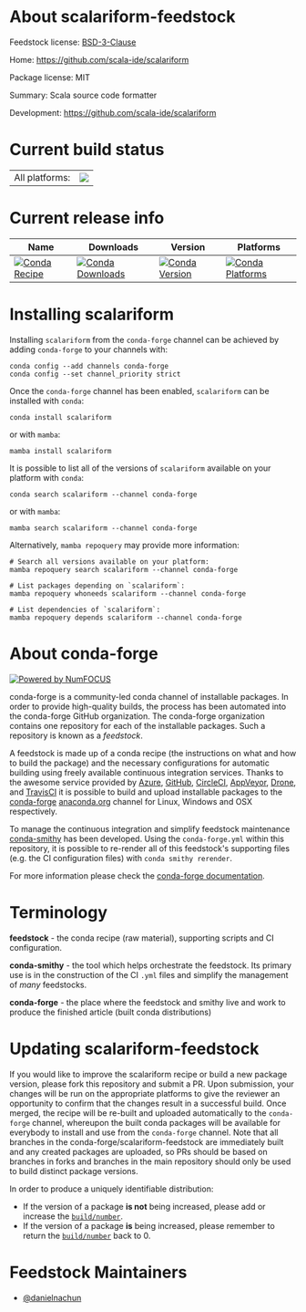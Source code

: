 About scalariform-feedstock
===========================

Feedstock license: [BSD-3-Clause](https://github.com/conda-forge/scalariform-feedstock/blob/main/LICENSE.txt)

Home: https://github.com/scala-ide/scalariform

Package license: MIT

Summary: Scala source code formatter

Development: https://github.com/scala-ide/scalariform

Current build status
====================


<table><tr><td>All platforms:</td>
    <td>
      <a href="https://dev.azure.com/conda-forge/feedstock-builds/_build/latest?definitionId=22903&branchName=main">
        <img src="https://dev.azure.com/conda-forge/feedstock-builds/_apis/build/status/scalariform-feedstock?branchName=main">
      </a>
    </td>
  </tr>
</table>

Current release info
====================

| Name | Downloads | Version | Platforms |
| --- | --- | --- | --- |
| [![Conda Recipe](https://img.shields.io/badge/recipe-scalariform-green.svg)](https://anaconda.org/conda-forge/scalariform) | [![Conda Downloads](https://img.shields.io/conda/dn/conda-forge/scalariform.svg)](https://anaconda.org/conda-forge/scalariform) | [![Conda Version](https://img.shields.io/conda/vn/conda-forge/scalariform.svg)](https://anaconda.org/conda-forge/scalariform) | [![Conda Platforms](https://img.shields.io/conda/pn/conda-forge/scalariform.svg)](https://anaconda.org/conda-forge/scalariform) |

Installing scalariform
======================

Installing `scalariform` from the `conda-forge` channel can be achieved by adding `conda-forge` to your channels with:

```
conda config --add channels conda-forge
conda config --set channel_priority strict
```

Once the `conda-forge` channel has been enabled, `scalariform` can be installed with `conda`:

```
conda install scalariform
```

or with `mamba`:

```
mamba install scalariform
```

It is possible to list all of the versions of `scalariform` available on your platform with `conda`:

```
conda search scalariform --channel conda-forge
```

or with `mamba`:

```
mamba search scalariform --channel conda-forge
```

Alternatively, `mamba repoquery` may provide more information:

```
# Search all versions available on your platform:
mamba repoquery search scalariform --channel conda-forge

# List packages depending on `scalariform`:
mamba repoquery whoneeds scalariform --channel conda-forge

# List dependencies of `scalariform`:
mamba repoquery depends scalariform --channel conda-forge
```


About conda-forge
=================

[![Powered by
NumFOCUS](https://img.shields.io/badge/powered%20by-NumFOCUS-orange.svg?style=flat&colorA=E1523D&colorB=007D8A)](https://numfocus.org)

conda-forge is a community-led conda channel of installable packages.
In order to provide high-quality builds, the process has been automated into the
conda-forge GitHub organization. The conda-forge organization contains one repository
for each of the installable packages. Such a repository is known as a *feedstock*.

A feedstock is made up of a conda recipe (the instructions on what and how to build
the package) and the necessary configurations for automatic building using freely
available continuous integration services. Thanks to the awesome service provided by
[Azure](https://azure.microsoft.com/en-us/services/devops/), [GitHub](https://github.com/),
[CircleCI](https://circleci.com/), [AppVeyor](https://www.appveyor.com/),
[Drone](https://cloud.drone.io/welcome), and [TravisCI](https://travis-ci.com/)
it is possible to build and upload installable packages to the
[conda-forge](https://anaconda.org/conda-forge) [anaconda.org](https://anaconda.org/)
channel for Linux, Windows and OSX respectively.

To manage the continuous integration and simplify feedstock maintenance
[conda-smithy](https://github.com/conda-forge/conda-smithy) has been developed.
Using the ``conda-forge.yml`` within this repository, it is possible to re-render all of
this feedstock's supporting files (e.g. the CI configuration files) with ``conda smithy rerender``.

For more information please check the [conda-forge documentation](https://conda-forge.org/docs/).

Terminology
===========

**feedstock** - the conda recipe (raw material), supporting scripts and CI configuration.

**conda-smithy** - the tool which helps orchestrate the feedstock.
                   Its primary use is in the construction of the CI ``.yml`` files
                   and simplify the management of *many* feedstocks.

**conda-forge** - the place where the feedstock and smithy live and work to
                  produce the finished article (built conda distributions)


Updating scalariform-feedstock
==============================

If you would like to improve the scalariform recipe or build a new
package version, please fork this repository and submit a PR. Upon submission,
your changes will be run on the appropriate platforms to give the reviewer an
opportunity to confirm that the changes result in a successful build. Once
merged, the recipe will be re-built and uploaded automatically to the
`conda-forge` channel, whereupon the built conda packages will be available for
everybody to install and use from the `conda-forge` channel.
Note that all branches in the conda-forge/scalariform-feedstock are
immediately built and any created packages are uploaded, so PRs should be based
on branches in forks and branches in the main repository should only be used to
build distinct package versions.

In order to produce a uniquely identifiable distribution:
 * If the version of a package **is not** being increased, please add or increase
   the [``build/number``](https://docs.conda.io/projects/conda-build/en/latest/resources/define-metadata.html#build-number-and-string).
 * If the version of a package **is** being increased, please remember to return
   the [``build/number``](https://docs.conda.io/projects/conda-build/en/latest/resources/define-metadata.html#build-number-and-string)
   back to 0.

Feedstock Maintainers
=====================

* [@danielnachun](https://github.com/danielnachun/)

